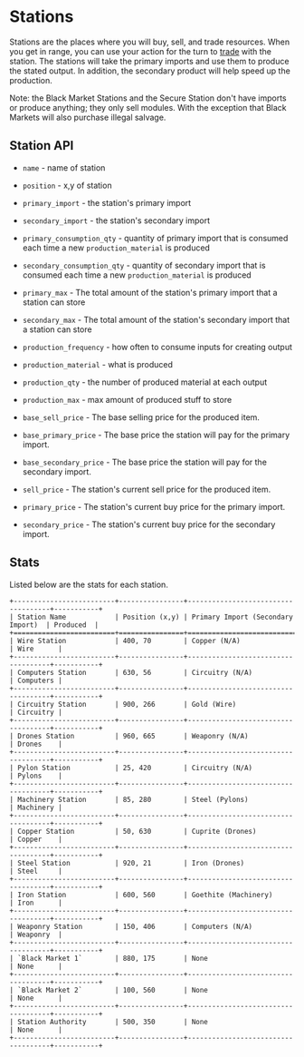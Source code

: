 # Stations

Stations are the places where you will buy, sell, and trade resources. When you get in range, you can 
use your action for the turn to [trade](trading.html) with the station.
The stations will take the primary imports and use them to produce the stated output.
In addition, the secondary product will help speed up the production.

Note: the Black Market Stations and the Secure Station don't have imports or produce anything; they only sell modules. With the exception that Black Markets will also purchase illegal salvage.

[](_static/simple_station.png)
## Station API

- `name` - name of station
- `position` - x,y of station

- `primary_import` - the station's primary import
- `secondary_import` - the station's secondary import
- `primary_consumption_qty` - quantity of primary import that is consumed each time a new `production_material` is produced
- `secondary_consumption_qty` - quantity of secondary import that is consumed each time a new `production_material` is produced
- `primary_max` - The total amount of the station's primary import that a station can store
- `secondary_max` - The total amount of the station's secondary import that a station can store

- `production_frequency` - how often to consume inputs for creating output
- `production_material` - what is produced
- `production_qty` - the number of produced material at each output
- `production_max` - max amount of produced stuff to store

- `base_sell_price` - The base selling price for the produced item.
- `base_primary_price` - The base price the station will pay for the primary import.
- `base_secondary_price` - The base price the station will pay for the secondary import.

- `sell_price` - The station's current sell price for the produced item.
- `primary_price` - The station's current buy price for the primary import.
- `secondary_price` - The station's current buy price for the secondary import.

## Stats

Listed below are the stats for each station.
```
+-------------------------+----------------+------------------------------------+-----------+
| Station Name            | Position (x,y) | Primary Import (Secondary Import)  | Produced  |
+=========================+================+====================================+===========+
| Wire Station            | 400, 70        | Copper (N/A)                       | Wire      |
+-------------------------+----------------+------------------------------------+-----------+
| Computers Station       | 630, 56        | Circuitry (N/A)                    | Computers | 
+-------------------------+----------------+------------------------------------+-----------+
| Circuitry Station       | 900, 266       | Gold (Wire)                        | Circuitry | 
+-------------------------+----------------+------------------------------------+-----------+
| Drones Station          | 960, 665       | Weaponry (N/A)                     | Drones    |
+-------------------------+----------------+------------------------------------+-----------+
| Pylon Station           | 25, 420        | Circuitry (N/A)                    | Pylons    | 
+-------------------------+----------------+------------------------------------+-----------+
| Machinery Station       | 85, 280        | Steel (Pylons)                     | Machinery | 
+-------------------------+----------------+------------------------------------+-----------+
| Copper Station          | 50, 630        | Cuprite (Drones)                   | Copper    |
+-------------------------+----------------+------------------------------------+-----------+
| Steel Station           | 920, 21        | Iron (Drones)                      | Steel     |
+-------------------------+----------------+------------------------------------+-----------+
| Iron Station            | 600, 560       | Goethite (Machinery)               | Iron      | 
+-------------------------+----------------+------------------------------------+-----------+
| Weaponry Station        | 150, 406       | Computers (N/A)                    | Weaponry  | 
+-------------------------+----------------+------------------------------------+-----------+
| `Black Market 1`        | 880, 175       | None                               | None      | 
+-------------------------+----------------+------------------------------------+-----------+
| `Black Market 2`        | 100, 560       | None                               | None      | 
+-------------------------+----------------+------------------------------------+-----------+
| Station Authority       | 500, 350       | None                               | None      |
+-------------------------+----------------+------------------------------------+-----------+
```
